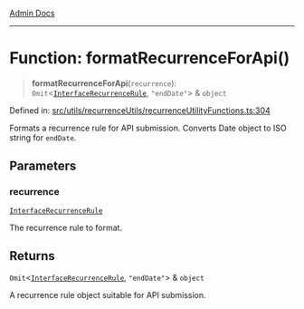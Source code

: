 [Admin Docs](/)

---

# Function: formatRecurrenceForApi()

> **formatRecurrenceForApi**(`recurrence`): `Omit`\<[`InterfaceRecurrenceRule`](../../recurrenceTypes/interfaces/InterfaceRecurrenceRule.md), `"endDate"`\> & `object`

Defined in: [src/utils/recurrenceUtils/recurrenceUtilityFunctions.ts:304](https://github.com/PalisadoesFoundation/talawa-admin/blob/main/src/utils/recurrenceUtils/recurrenceUtilityFunctions.ts#L304)

Formats a recurrence rule for API submission.
Converts Date object to ISO string for `endDate`.

## Parameters

### recurrence

[`InterfaceRecurrenceRule`](../../recurrenceTypes/interfaces/InterfaceRecurrenceRule.md)

The recurrence rule to format.

## Returns

`Omit`\<[`InterfaceRecurrenceRule`](../../recurrenceTypes/interfaces/InterfaceRecurrenceRule.md), `"endDate"`\> & `object`

A recurrence rule object suitable for API submission.

